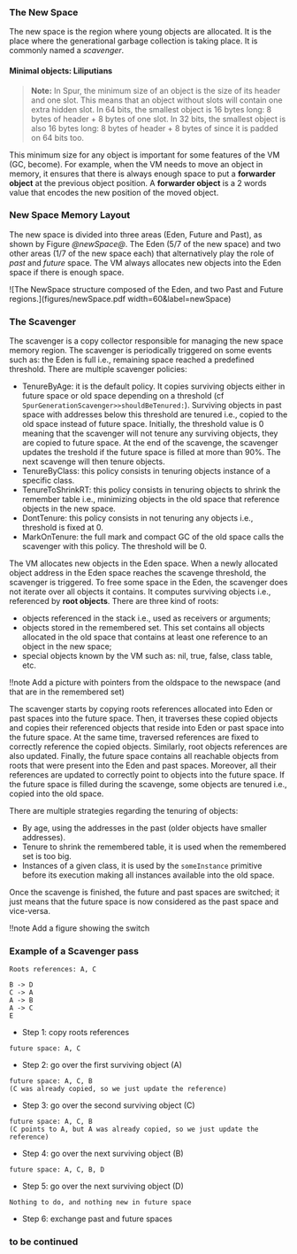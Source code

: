 ### The New Space


The new space is the region where young objects are allocated.
It is the place where the generational garbage collection is taking place.
It is commonly named a _scavenger_.

#### Minimal objects: Liliputians

> **Note:** In Spur, the minimum size of an object is the size of its header and one slot.
> This means that an object without slots will contain one extra hidden slot.
> In 64 bits, the smallest object is 16 bytes long: 8 bytes of header + 8 bytes of one slot.
> In 32 bits, the smallest object is also 16 bytes long: 8 bytes of header + 8 bytes of  since it is padded on 64 bits too.


This minimum size for any object is important for some features of the VM \(GC, become\). For example, when the VM needs to move an object in memory, it ensures that there is always enough space to put a **forwarder object** at the previous object position. A **forwarder object** is a 2 words value that encodes the new position of the moved object.

### New Space Memory Layout

The new space is divided into three areas \(Eden, Future and Past\), as shown by Figure *@newSpace@*.
The Eden \(5/7 of the new space\) and two other areas \(1/7 of the new space each\) that alternatively play the role of _past_ and _future_ space.
The VM always allocates new objects into the Eden space if there is enough space.

![The NewSpace structure composed of the Eden, and two Past and Future regions.](figures/newSpace.pdf width=60&label=newSpace)

### The Scavenger


The scavenger is a copy collector responsible for managing the new space memory region.
The scavenger is periodically triggered on some events such as: the Eden is full i.e., remaining space reached a predefined threshold. There are multiple scavenger policies:
- TenureByAge: it is the default policy. It copies surviving objects either in future space or old space depending on a threshold \(cf `SpurGenerationScavenger>>shouldBeTenured:`\). Surviving objects in past space with addresses below this threshold are tenured i.e., copied to the old space instead of future space. Initially, the threshold value is 0 meaning that the scavenger will not tenure any surviving objects, they are copied to future space. At the end of the scavenge, the scavenger updates the treshold if the future space is filled at more than 90%. The next scavenge will then tenure objects.
- TenureByClass: this policy consists in tenuring objects instance of a specific class.
- TenureToShrinkRT: this policy consists in tenuring objects to shrink the remember table i.e., minimizing objects in the old space that reference objects in the new space.
- DontTenure: this policy consists in not tenuring any objects i.e., threshold is fixed at 0.
- MarkOnTenure: the full mark and compact GC of the old space calls the scavenger with this policy. The threshold will be 0.


The VM allocates new objects in the Eden space.
When a newly allocated object address in the Eden space reaches the scavenge threshold, the scavenger is triggered.
To free some space in the Eden, the scavenger does not iterate over all objects it contains.
It computes surviving objects i.e., referenced by **root objects**.
There are three kind of roots:
- objects referenced in the stack i.e., used as receivers or arguments;
- objects stored in the remembered set. This set contains all objects allocated in the old space that contains at least one reference to an object in the new space;
- special objects known by the VM such as: nil, true, false, class table, etc.


!!note Add a picture with pointers from the oldspace to the newspace \(and that are in the remembered set\)

The scavenger starts by copying roots references allocated into Eden or past spaces into the future space.
Then, it traverses these copied objects and copies their referenced objects that reside into Eden or past space into the future space.
At the same time, traversed references are fixed to correctly reference the copied objects.
Similarly, root objects references are also updated.
Finally, the future space contains all reachable objects from roots that were present into the Eden and past spaces.
Moreover, all their references are updated to correctly point to objects into the future space.
If the future space is filled during the scavenge, some objects are tenured i.e., copied into the old space.

There are multiple strategies regarding the tenuring of objects:
- By age, using the addresses in the past \(older objects have smaller addresses\).
- Tenure to shrink the remembered table, it is used when the remembered set is too big.
- Instances of a given class, it is used by the `someInstance` primitive before its execution making all instances available into the old space.


Once the scavenge is finished, the future and past spaces are switched; it just means that the future space is now considered as the past space and vice-versa.

!!note Add a figure showing the switch


### Example of a Scavenger pass


```
Roots references: A, C

B -> D
C -> A
A -> B
A -> C
E
```


- Step 1: copy roots references

```
future space: A, C
```


- Step 2: go over the first surviving object \(A\)

```
future space: A, C, B
(C was already copied, so we just update the reference)
```

- Step 3: go over the second surviving object \(C\)

```
future space: A, C, B
(C points to A, but A was already copied, so we just update the reference)
```


- Step 4: go over the next surviving object \(B\)

```
future space: A, C, B, D
```

- Step 5: go over the next surviving object \(D\)

```
Nothing to do, and nothing new in future space
```

- Step 6: exchange past and future spaces


### to be continued
